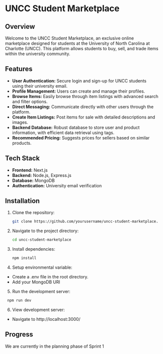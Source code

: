 # UNCC Student Marketplace

## Overview

Welcome to the UNCC Student Marketplace, an exclusive online marketplace designed for students at the University of North Carolina at Charlotte (UNCC). This platform allows students to buy, sell, and trade items within the university community.

## Features

- **User Authentication:** Secure login and sign-up for UNCC students using their university email.
- **Profile Management:** Users can create and manage their profiles.
- **Browse Items:** Easily browse through item listings with advanced search and filter options.
- **Direct Messaging:** Communicate directly with other users through the platform.
- **Create Item Listings:** Post items for sale with detailed descriptions and images.
- **Backend Database:** Robust database to store user and product information, with efficient data retrieval using tags.
- **Recommended Pricing:** Suggests prices for sellers based on similar products.

## Tech Stack

- **Frontend:** Next.js
- **Backend:** Node.js, Express.js
- **Database:** MongoDB
- **Authentication:** University email verification

## Installation

1. Clone the repository:
   ```bash
   git clone https://github.com/yourusername/uncc-student-marketplace.git
   ```
2. Navigate to the project directory:
   ```bash
   cd uncc-student-marketplace
   ```
3. Install dependencies:
   ```bash
   npm install
   ```
4. Setup environmental variable:

- Create a .env file in the root directory.
- Add your MongoDB URI

5. Run the development server:

```bash
 npm run dev
```

6. View development server:

- Navigate to http://localhost:3000/

## Progress

We are currently in the planning phase of Sprint 1
